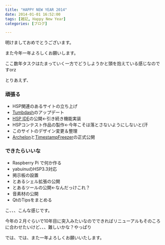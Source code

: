 ```yaml
---
title: "HAPPY NEW YEAR 2014"
date: 2014-01-01 16:52:00
tags: [雑記, Happy New Year]
categories: [ブログ]

---
```


明けましておめでとうございます。

また今年一年よろしくお願いします。

ここ数年タスクはたまっていく一方でどうしようかと頭を抱えている感じなのですorz

とりあえず、

### 頑張る

  * HSP関連のあるサイトの立ち上げ
  * [Tumbdash][1]のアップデート
  * [HSP IDE][2]の公開←引き続き機能実装
  * HSPコンテスト作品の製作←今年こそは落とさないようにしないと(汗
  * このサイトのデザイン変更＆整理
  * [Archelon][3]と[TimestampFreezer][4]の正式公開

 [1]: https://play.google.com/store/apps/details?id=net.sharkpp.Tumbdash
 [2]: https://github.com/sharkpp/hspide
 [3]: https://github.com/sharkpp/Archelon
 [4]: https://github.com/sharkpp/TimestampFreezer

### できたらいいな

  * Raspberry Pi で何か作る
  * yabuinuのHSP3.3対応
  * 掲示板の設置
  * とあるシェル拡張の公開
  * とあるツールの公開←なんだっけこれ？
  * 音素材の公開
  * QtのTipsをまとめる

こ、、、こんな感じです。

今年の２月ぐらいで10年目に突入みたいなのでできればリニューアルもそのころに合わせたいけど、、、難しいかな？やっぱり

では、では、また一年よろしくお願いいたします。
